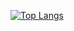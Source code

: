 
[![Top Langs](https://github-readme-stats.vercel.app/api/top-langs/?username=minemagazine&layout=compact&theme=dark)](https://github.com/anuraghazra/github-readme-stats)
